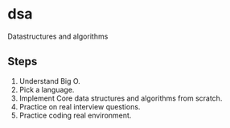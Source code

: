 # dsa
Datastructures and algorithms

## Steps
1. Understand Big O.
2. Pick a language.
3. Implement Core data structures and algorithms from scratch.
4. Practice on real interview questions.
5. Practice coding real environment.
